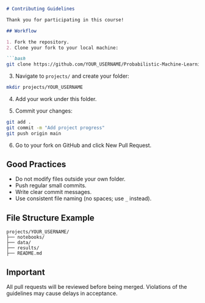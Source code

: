 ```markdown
# Contributing Guidelines

Thank you for participating in this course!

## Workflow

1. Fork the repository.
2. Clone your fork to your local machine:

```bash
git clone https://github.com/YOUR_USERNAME/Probabilistic-Machine-Learning_PROJECTS-lecture.git
```

3. Navigate to `projects/` and create your folder:

```bash
mkdir projects/YOUR_USERNAME
```

4. Add your work under this folder.

5. Commit your changes:

```bash
git add .
git commit -m "Add project progress"
git push origin main
```

6. Go to your fork on GitHub and click New Pull Request.

## Good Practices

- Do not modify files outside your own folder.
- Push regular small commits.
- Write clear commit messages.
- Use consistent file naming (no spaces; use `_` instead).

## File Structure Example

```
projects/YOUR_USERNAME/
├── notebooks/
├── data/
├── results/
├── README.md
```

## Important

All pull requests will be reviewed before being merged. Violations of the guidelines may cause delays in acceptance.
```
